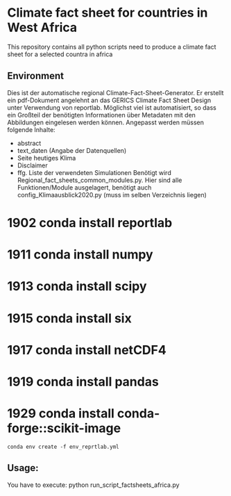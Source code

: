 # Climate fact sheet for countries in West Africa
This repository contains all python scripts need to produce a climate fact sheet for a selected countra in africa

## Environment

Dies ist der automatische regional Climate-Fact-Sheet-Generator.
Er erstellt ein pdf-Dokument angelehnt an das GERICS Climate Fact Sheet Design unter Verwendung
von reportlab.
Möglichst viel ist automatisiert, so dass ein Großteil der benötigten Informationen über
Metadaten mit den Abbildungen eingelesen werden können. Angepasst werden müssen folgende Inhalte:
 - abstract
 - text_daten (Angabe der Datenquellen)
 - Seite heutiges Klima
 - Disclaimer
 - ffg. Liste der verwendeten Simulationen
Benötigt wird Regional_fact_sheets_common_modules.py. Hier sind alle Funktionen/Module ausgelagert,
benötigt auch config_Klimaausblick2020.py (muss im selben Verzeichnis liegen)

# 1902  conda install reportlab
# 1911  conda install numpy
# 1913  conda install scipy
# 1915  conda install six
# 1917  conda install netCDF4
# 1919  conda install pandas
# 1929  conda install conda-forge::scikit-image


  	conda env create -f env_reprtlab.yml


## Usage:

You have to execute:
    python run_script_factsheets_africa.py